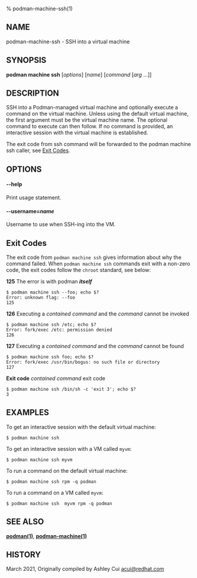 % podman-machine-ssh(1)

## NAME
podman\-machine\-ssh - SSH into a virtual machine

## SYNOPSIS
**podman machine ssh** [*options*] [*name*] [*command* [*arg* ...]]

## DESCRIPTION

SSH into a Podman-managed virtual machine and optionally execute a command
on the virtual machine. Unless using the default virtual machine, the
first argument must be the virtual machine name. The optional command to
execute can then follow. If no command is provided, an interactive session
with the virtual machine is established.

The exit code from ssh command will be forwarded to the podman machine ssh caller, see [Exit Codes](#Exit-Codes).

## OPTIONS

#### **--help**

Print usage statement.

#### **--username**=*name*

Username to use when SSH-ing into the VM.

## Exit Codes

The exit code from `podman machine ssh` gives information about why the command failed.
When `podman machine ssh` commands exit with a non-zero code,
the exit codes follow the `chroot` standard, see below:

  **125** The error is with podman **_itself_**

    $ podman machine ssh --foo; echo $?
    Error: unknown flag: --foo
    125

  **126** Executing a _contained command_ and the _command_ cannot be invoked

    $ podman machine ssh /etc; echo $?
    Error: fork/exec /etc: permission denied
    126

  **127** Executing a _contained command_ and the _command_ cannot be found

    $ podman machine ssh foo; echo $?
    Error: fork/exec /usr/bin/bogus: no such file or directory
    127

  **Exit code** _contained command_ exit code

    $ podman machine ssh /bin/sh -c 'exit 3'; echo $?
    3

## EXAMPLES

To get an interactive session with the default virtual machine:

```
$ podman machine ssh
```

To get an interactive session with a VM called `myvm`:
```
$ podman machine ssh myvm
```

To run a command on the default virtual machine:
```
$ podman machine ssh rpm -q podman
```

To run a command on a VM called `myvm`:
```
$ podman machine ssh  myvm rpm -q podman
```

## SEE ALSO
**[podman(1)](podman.1.md)**, **[podman-machine(1)](podman-machine.1.md)**

## HISTORY
March 2021, Originally compiled by Ashley Cui <acui@redhat.com>
